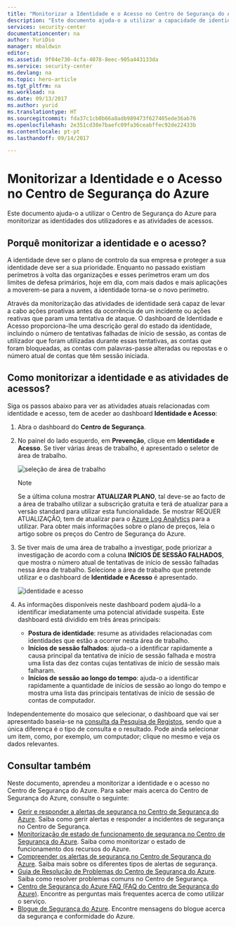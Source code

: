 ```yaml
---
title: "Monitorizar a Identidade e o Acesso no Centro de Segurança do Azure | Microsoft Docs"
description: "Este documento ajuda-o a utilizar a capacidade de identidade e acesso no Centro de Segurança do Azure para monitorizar as atividades de acesso dos seus utilizadores e os problemas relacionados com identidades."
services: security-center
documentationcenter: na
author: YuriDio
manager: mbaldwin
editor: 
ms.assetid: 9f04e730-4cfa-4078-8eec-905a443133da
ms.service: security-center
ms.devlang: na
ms.topic: hero-article
ms.tgt_pltfrm: na
ms.workload: na
ms.date: 09/13/2017
ms.author: yurid
ms.translationtype: HT
ms.sourcegitcommit: fda37c1cb0b66a8adb989473f627405ede36ab76
ms.openlocfilehash: 2e351cd38e7baefc09fa36ceabffec92de22433b
ms.contentlocale: pt-pt
ms.lasthandoff: 09/14/2017

---
```

# <a name="monitoring-identity-and-access-in-azure-security-center"></a>Monitorizar a Identidade e o Acesso no Centro de Segurança do Azure
Este documento ajuda-o a utilizar o Centro de Segurança do Azure para monitorizar as identidades dos utilizadores e as atividades de acessos.

## <a name="why-monitor-identity-and-access"></a>Porquê monitorizar a identidade e o acesso?
A identidade deve ser o plano de controlo da sua empresa e proteger a sua identidade deve ser a sua prioridade. Enquanto no passado existiam perímetros à volta das organizações e esses perímetros eram um dos limites de defesa primários, hoje em dia, com mais dados e mais aplicações a moverem-se para a nuvem, a identidade torna-se o novo perímetro.

Através da monitorização das atividades de identidade será capaz de levar a cabo ações proativas antes da ocorrência de um incidente ou ações reativas que param uma tentativa de ataque. O dashboard de Identidade e Acesso proporciona-lhe uma descrição geral do estado da identidade, incluindo o número de tentativas falhadas de início de sessão, as contas de utilizador que foram utilizadas durante essas tentativas, as contas que foram bloqueadas, as contas com palavras-passe alteradas ou repostas e o número atual de contas que têm sessão iniciada.

## <a name="how-to-monitor-identity-and-access-activities"></a>Como monitorizar a identidade e as atividades de acessos?
Siga os passos abaixo para ver as atividades atuais relacionadas com identidade e acesso, tem de aceder ao dashboard **Identidade e Acesso**:

1.  Abra o dashboard do **Centro de Segurança**.
2.  No painel do lado esquerdo, em **Prevenção**, clique em **Identidade e Acesso**. Se tiver várias áreas de trabalho, é apresentado o seletor de área de trabalho.

    ![seleção de área de trabalho](./media/security-center-identity-access\security-center-identity-access-fig1.png)

    > [!NOTE]
    > Se a última coluna mostrar **ATUALIZAR PLANO**, tal deve-se ao facto de a área de trabalho utilizar a subscrição gratuita e terá de atualizar para a versão standard para utilizar esta funcionalidade. Se mostrar REQUER ATUALIZAÇÃO, tem de atualizar para o [Azure Log Analytics](https://docs.microsoft.com/azure/log-analytics/log-analytics-overview) para a utilizar. Para obter mais informações sobre o plano de preços, leia o artigo sobre os preços do Centro de Segurança do Azure. 
    > 
3. Se tiver mais de uma área de trabalho a investigar, pode priorizar a investigação de acordo com a coluna **INÍCIOS DE SESSÃO FALHADOS**, que mostra o número atual de tentativas de início de sessão falhadas nessa área de trabalho. Selecione a área de trabalho que pretende utilizar e o dashboard de **Identidade e Acesso** é apresentado.

    ![identidade e acesso](./media/security-center-identity-access\security-center-identity-access-fig2.png)

4. As informações disponíveis neste dashboard podem ajudá-lo a identificar imediatamente uma potencial atividade suspeita. Este dashboard está dividido em três áreas principais:
    * **Postura de identidade**: resume as atividades relacionadas com identidades que estão a ocorrer nesta área de trabalho.
    * **Inícios de sessão falhados**: ajuda-o a identificar rapidamente a causa principal da tentativa de início de sessão falhada e mostra uma lista das dez contas cujas tentativas de início de sessão mais falharam.
    * **Inícios de sessão ao longo do tempo**: ajuda-o a identificar rapidamente a quantidade de inícios de sessão ao longo do tempo e mostra uma lista das principais tentativas de início de sessão de contas de computador.
    
Independentemente do mosaico que selecionar, o dashboard que vai ser apresentado baseia-se na [consulta da Pesquisa de Registos](https://docs.microsoft.com/azure/security-center/security-center-search), sendo que a única diferença é o tipo de consulta e o resultado. Pode ainda selecionar um item, como, por exemplo, um computador; clique no mesmo e veja os dados relevantes. 

## <a name="see-also"></a>Consultar também
Neste documento, aprendeu a monitorizar a identidade e o acesso no Centro de Segurança do Azure. Para saber mais acerca do Centro de Segurança do Azure, consulte o seguinte:

* [Gerir e responder a alertas de segurança no Centro de Segurança do Azure](https://docs.microsoft.com/azure/security-center/security-center-managing-and-responding-alerts). Saiba como gerir alertas e responder a incidentes de segurança no Centro de Segurança.
* [Monitorização de estado de funcionamento de segurança no Centro de Segurança do Azure](security-center-monitoring.md). Saiba como monitorizar o estado de funcionamento dos recursos do Azure.
* [Compreender os alertas de segurança no Centro de Segurança do Azure](https://docs.microsoft.com/azure/security-center/security-center-alerts-type). Saiba mais sobre os diferentes tipos de alertas de segurança.
* [Guia de Resolução de Problemas do Centro de Segurança do Azure](https://docs.microsoft.com/azure/security-center/security-center-troubleshooting-guide). Saiba como resolver problemas comuns no Centro de Segurança. 
* [Centro de Segurança do Azure FAQ (FAQ do Centro de Segurança do Azure)](security-center-faq.md). Encontre as perguntas mais frequentes acerca de como utilizar o serviço.
* [Blogue de Segurança do Azure](http://blogs.msdn.com/b/azuresecurity/). Encontre mensagens do blogue acerca da segurança e conformidade do Azure.


